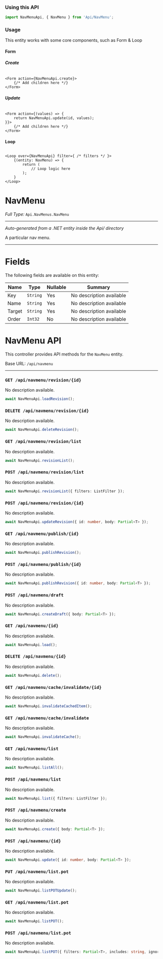 ### Using this API

```typescript
import NavMenuApi, { NavMenu } from 'Api/NavMenu';
```

### Usage

This entity works with some core components, such as Form & Loop

#### Form

##### Create

```tsx

<Form action={NavMenuApi.create}>
    {/* Add children here */}
</Form>
```

##### Update

```tsx

<Form action={(values) => { 
    return NavMenuApi.update(id, values); 
}}>
    {/* Add children here */}
</Form>
```

#### Loop

```tsx

<Loop over={NavMenuApi} filter={ /* filters */ }>
    {(entity: NavMenu) => {
        return (
            // Loop logic here
        );
    }
</Loop>
```

# NavMenu

*Full Type:* `Api.NavMenus.NavMenu`



---

*Auto-generated from a .NET entity inside the Api/ directory*

A particular nav menu.

---



# Fields

The following fields are available on this entity:

| Name   | Type     | Nullable | Summary                  |
| ------ | -------- | -------- | ------------------------ |
| Key    | `String` | Yes      | No description available |
| Name   | `String` | Yes      | No description available |
| Target | `String` | Yes      | No description available |
| Order  | `Int32`  | No       | No description available |

# NavMenu API

This controller provides API methods for the `NavMenu` entity.

Base URL: `/api/navmenu`

---

### `GET /api/navmenu/revision/{id}`

No description available.

```ts
await NavMenuApi.loadRevision();
```

### `DELETE /api/navmenu/revision/{id}`

No description available.

```ts
await NavMenuApi.deleteRevision();
```

### `GET /api/navmenu/revision/list`

No description available.

```ts
await NavMenuApi.revisionList();
```

### `POST /api/navmenu/revision/list`

No description available.

```ts
await NavMenuApi.revisionList({ filters: ListFilter });
```

### `POST /api/navmenu/revision/{id}`

No description available.

```ts
await NavMenuApi.updateRevision({ id: number, body: Partial<T> });
```

### `GET /api/navmenu/publish/{id}`

No description available.

```ts
await NavMenuApi.publishRevision();
```

### `POST /api/navmenu/publish/{id}`

No description available.

```ts
await NavMenuApi.publishRevision({ id: number, body: Partial<T> });
```

### `POST /api/navmenu/draft`

No description available.

```ts
await NavMenuApi.createDraft({ body: Partial<T> });
```

### `GET /api/navmenu/{id}`

No description available.

```ts
await NavMenuApi.load();
```

### `DELETE /api/navmenu/{id}`

No description available.

```ts
await NavMenuApi.delete();
```

### `GET /api/navmenu/cache/invalidate/{id}`

No description available.

```ts
await NavMenuApi.invalidateCachedItem();
```

### `GET /api/navmenu/cache/invalidate`

No description available.

```ts
await NavMenuApi.invalidateCache();
```

### `GET /api/navmenu/list`

No description available.

```ts
await NavMenuApi.listAll();
```

### `POST /api/navmenu/list`

No description available.

```ts
await NavMenuApi.list({ filters: ListFilter });
```

### `POST /api/navmenu/create`

No description available.

```ts
await NavMenuApi.create({ body: Partial<T> });
```

### `POST /api/navmenu/{id}`

No description available.

```ts
await NavMenuApi.update({ id: number, body: Partial<T> });
```

### `PUT /api/navmenu/list.pot`

No description available.

```ts
await NavMenuApi.listPOTUpdate();
```

### `GET /api/navmenu/list.pot`

No description available.

```ts
await NavMenuApi.listPOT();
```

### `POST /api/navmenu/list.pot`

No description available.

```ts
await NavMenuApi.listPOT({ filters: Partial<T>, includes: string, ignoreFields: string });
```

